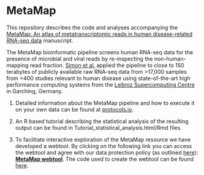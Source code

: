 # MetaMap

This repository describes the code and analyses accompanying the [MetaMap: An atlas of metatranscriptomic reads in human disease-related RNA-seq data](https://academic.oup.com/gigascience/article/7/6/giy070/5036539) manuscript.

The MetaMap bioinformatic pipeline screens human RNA-seq data for the presence of microbial and viral reads by re-inspecting the non-human-mapping read fraction. [Simon et al.](https://academic.oup.com/gigascience/article/7/6/giy070/5036539) applied the pipeline to close to 150 terabytes of publicly available raw RNA-seq data from >17,000 samples from >400 studies relevant to human disease using state-of-the-art high performance computing systems from the [Leibniz Supercomputing Centre](https://www.lrz.de/services/compute/linux-cluster/) in Garching, Germany. 

1. Detailed information about the MetaMap pipeline and how to execute it on your own data can be found at [protocols.io](https://www.protocols.io/view/metamap-pipeline-msec6be).

2. An R based tutorial describing the statistical analysis of the resulting output can be found in Tutorial_statistical_analysis.html/Rmd files.

3. To facilitate interactive exploration of the MetaMap resource we have developed a webtool. By clicking on the following link you can access the webtool and agree with our data protection policy (as outlined [here](https://www.helmholtz-muenchen.de/en/imprint/index.html)): **[MetaMap webtool](http://icb-mts.scidom.de:3838/MetaMap/R/)**. The code used to create the webtool can be found [here](https://github.com/theislab/metamap-web).

